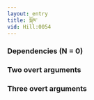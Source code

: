 ```yaml
---
layout: entry
title: སྐོམ་
vid: Hill:0054
---
```

### Dependencies (N = 0)


### Two overt arguments


### Three overt arguments

